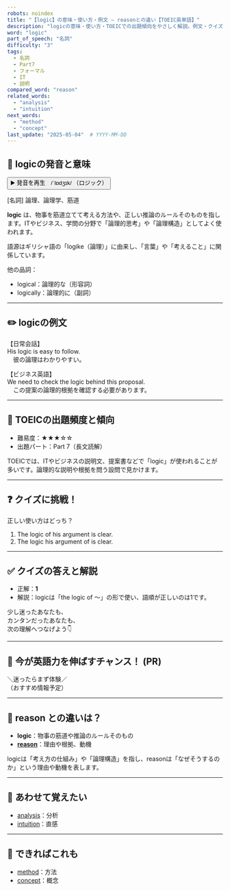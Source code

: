 ```yaml
---
robots: noindex
title: "【logic】の意味・使い方・例文 ― reasonとの違い【TOEIC英単語】"
description: "logicの意味・使い方・TOEICでの出題傾向をやさしく解説。例文・クイズ付きでreasonとの違いもわかりやすく学べます。"
word: "logic"
part_of_speech: "名詞"
difficulty: "3"
tags:
  - 名詞
  - Part7
  - フォーマル
  - IT
  - 説明
compared_word: "reason"
related_words:
  - "analysis"
  - "intuition"
next_words:
  - "method"
  - "concept"
last_update: "2025-05-04"  # YYYY-MM-DD
---
```


## 🔰 logicの発音と意味

<button class="play-audio" onclick="playTTS('logic')">
  <span class="play-audio-main">
    ▶️ 発音を再生　/ˈlɒdʒɪk/
  </span>
  <span class="play-audio-sub">
    （ロジック）
  </span>
</button>

[名詞] 論理、論理学、筋道

**logic** は、物事を筋道立てて考える方法や、正しい推論のルールそのものを指します。ITやビジネス、学問の分野で「論理的思考」や「論理構造」としてよく使われます。

語源はギリシャ語の「logike（論理）」に由来し、「言葉」や「考えること」に関係しています。

他の品詞：  
- logical：論理的な（形容詞）
- logically：論理的に（副詞）

---

## ✏️ logicの例文

【日常会話】  
His logic is easy to follow.  
　彼の論理はわかりやすい。

【ビジネス英語】  
We need to check the logic behind this proposal.  
　この提案の論理的根拠を確認する必要があります。

---

## 🎯 TOEICの出題頻度と傾向

- 難易度：★★★☆☆
- 出題パート：Part 7（長文読解）

TOEICでは、ITやビジネスの説明文、提案書などで「logic」が使われることが多いです。論理的な説明や根拠を問う設問で見かけます。

---

## ❓ クイズに挑戦！

正しい使い方はどっち？

1. The logic of his argument is clear.  
2. The logic his argument of is clear.

---

## ✅ クイズの答えと解説

- 正解：**1**
- 解説：logicは「the logic of ～」の形で使い、語順が正しいのは1です。

少し迷ったあなたも、  
カンタンだったあなたも、  
次の理解へつなげよう👇️

---

## 🚀 今が英語力を伸ばすチャンス！ (PR)

<div class="info-center">
＼迷ったらまず体験／<br>  
（おすすめ情報予定）
</div>

---

## 🤔  reason との違いは？

- **logic**：物事の筋道や推論のルールそのもの
- **[reason](/reason)**：理由や根拠、動機

logicは「考え方の仕組み」や「論理構造」を指し、reasonは「なぜそうするのか」という理由や動機を表します。

---

## 🧩 あわせて覚えたい

- [analysis](/analysis)：分析
- [intuition](/intuition)：直感

---

## 📖 できればこれも

- [method](/method)：方法
- [concept](/concept)：概念

<!-- cvid: aid34_bid39 -->
